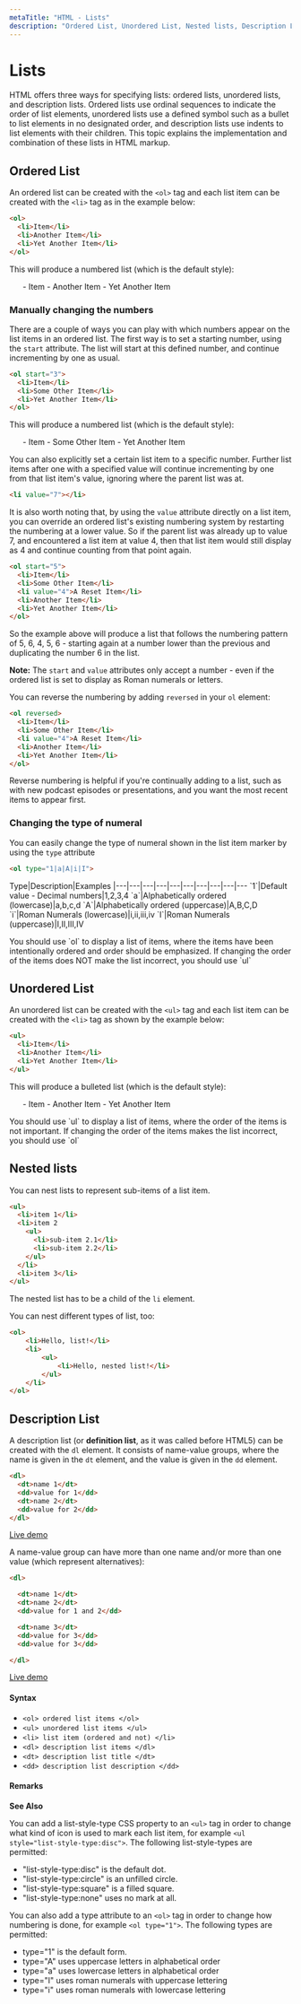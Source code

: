 ```yaml
---
metaTitle: "HTML - Lists"
description: "Ordered List, Unordered List, Nested lists, Description List"
---
```


# Lists


HTML offers three ways for specifying lists: ordered lists, unordered lists, and description lists. Ordered lists use ordinal sequences to indicate the order of list elements, unordered lists use a defined symbol such as a bullet to list elements in no designated order, and description lists use indents to list elements with their children. This topic explains the implementation and combination of these lists in HTML markup.



## Ordered List


An ordered list can be created with the `<ol>` tag and each list item can be created with the `<li>` tag as in the example below:

```html
<ol>
  <li>Item</li>
  <li>Another Item</li>
  <li>Yet Another Item</li>
</ol>

```

This will produce a numbered list (which is the default style):

> 
<ol>
 - Item
 - Another Item
 - Yet Another Item
</ol>


### Manually changing the numbers

There are a couple of ways you can play with which numbers appear on the list items in an ordered list. The first way is to set a starting number, using the `start` attribute. The list will start at this defined number, and continue incrementing by one as usual.

```html
<ol start="3">
  <li>Item</li>
  <li>Some Other Item</li>
  <li>Yet Another Item</li>
</ol>

```

This will produce a numbered list (which is the default style):

> 
<ol start="3">
 - Item
 - Some Other Item
 - Yet Another Item
</ol>


You can also explicitly set a certain list item to a specific number. Further list items after one with a specified value will continue incrementing by one from that list item's value, ignoring where the parent list was at.

```html
<li value="7"></li>

```

It is also worth noting that, by using the `value` attribute directly on a list item, you can override an ordered list's existing numbering system by restarting the numbering at a lower value. So if the parent list was already up to value 7, and encountered a list item at value 4, then that list item would still display as 4 and continue counting from that point again.

```html
<ol start="5">
  <li>Item</li>
  <li>Some Other Item</li>
  <li value="4">A Reset Item</li>
  <li>Another Item</li>
  <li>Yet Another Item</li>
</ol>

```

So the example above will produce a list that follows the numbering pattern of 5, 6, 4, 5, 6 - starting again at a number lower than the previous and duplicating the number 6 in the list.

**Note:** The `start` and `value` attributes only accept a number - even if the ordered list is set to display as Roman numerals or letters.

You can reverse the numbering by adding `reversed` in your `ol` element:

```html
<ol reversed>
  <li>Item</li>
  <li>Some Other Item</li>
  <li value="4">A Reset Item</li>
  <li>Another Item</li>
  <li>Yet Another Item</li>
</ol>

```

Reverse numbering is helpful if you're continually adding to a list, such as with new podcast episodes or presentations, and you want the most recent items to appear first.

### Changing the type of numeral

You can easily change the type of numeral shown in the list item marker by using the `type` attribute

```html
<ol type="1|a|A|i|I">

```

<th align="right">Type</th>|Description|Examples
|---|---|---|---|---|---|---|---|---|---
<td align="right">`1`</td>|Default value - Decimal numbers|1,2,3,4
<td align="right">`a`</td>|Alphabetically ordered (lowercase)|a,b,c,d
<td align="right">`A`</td>|Alphabetically ordered (uppercase)|A,B,C,D
<td align="right">`i`</td>|Roman Numerals (lowercase)|i,ii,iii,iv
<td align="right">`I`</td>|Roman Numerals (uppercase)|I,II,III,IV

> 
<p>You should use `ol` to display a list of items, where the items have
been intentionally ordered and order should be emphasized. If changing
the order of the items does NOT make the list incorrect, you should
use `ul`</p>




## Unordered List


An unordered list can be created with the `<ul>` tag and each list item can be created with the `<li>` tag as shown by the example below:

```html
<ul>
  <li>Item</li>
  <li>Another Item</li>
  <li>Yet Another Item</li>
</ul>

```

This will produce a bulleted list (which is the default style):

> 
<ul>
 - Item
 - Another Item
 - Yet Another Item
</ul>


> 
<p>You should use `ul` to display a list of items, where the order of the items is
not important. If changing the order of the items makes the list
incorrect, you should use `ol`




## Nested lists


You can nest lists to represent sub-items of a list item.

```html
<ul>
  <li>item 1</li>
  <li>item 2
    <ul>
      <li>sub-item 2.1</li>
      <li>sub-item 2.2</li>
    </ul>
  </li>
  <li>item 3</li>
</ul>

```



The nested list has to be a child of the `li` element.

You can nest different types of list, too:

```html
<ol>
    <li>Hello, list!</li>
    <li>
        <ul>
            <li>Hello, nested list!</li>
        </ul>
    </li>
</ol>

```



## Description List


A description list (or **definition list**, as it was called before HTML5) can be created with the `dl` element. It consists of name-value groups, where the name is given in the `dt` element, and the value is given in the `dd` element.

```html
<dl>
  <dt>name 1</dt>
  <dd>value for 1</dd>
  <dt>name 2</dt>
  <dd>value for 2</dd>
</dl>

```

[Live demo](https://jsfiddle.net/794vj10g/)

A name-value group can have more than one name and/or more than one value (which represent alternatives):

```html
<dl>

  <dt>name 1</dt>
  <dt>name 2</dt>
  <dd>value for 1 and 2</dd>

  <dt>name 3</dt>
  <dd>value for 3</dd>
  <dd>value for 3</dd>

</dl>

```

[Live demo](https://jsfiddle.net/vefya4ds/)



#### Syntax


- `<ol> ordered list items </ol>`
- `<ul> unordered list items </ul>`
- `<li> list item (ordered and not) </li>`
- `<dl> description list items </dl>`
- `<dt> description list title </dt>`
- `<dd> description list description </dd>`



#### Remarks


**See Also**

You can add a list-style-type CSS property to an `<ul>` tag in order to change what kind of icon is used to mark each list item, for example `<ul style="list-style-type:disc">`. The following list-style-types are permitted:

- "list-style-type:disc" is the default dot.
- "list-style-type:circle" is an unfilled circle.
- "list-style-type:square" is a filled square.
- "list-style-type:none" uses no mark at all.

You can also add a type attribute to an `<ol>` tag in order to change how numbering is done, for example `<ol type="1">`. The following types are permitted:

- type="1" is the default form.
- type="A" uses uppercase letters in alphabetical order
- type="a" uses lowercase letters in alphabetical order
- type="I" uses roman numerals with uppercase lettering
- type="i" uses roman numerals with lowercase lettering

